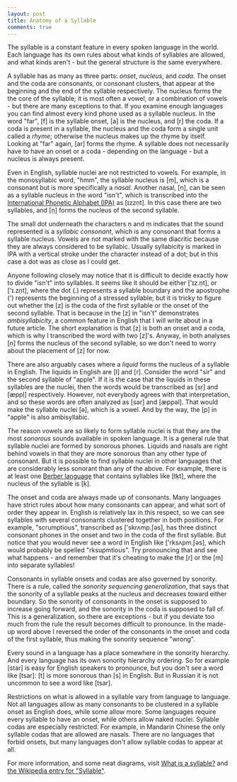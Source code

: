 ```yaml
---
layout: post
title: Anatomy of a Syllable
comments: true
---
```


The syllable is a constant feature in every spoken language in the
world. Each language has its own rules about what kinds of syllables
are allowed, and what kinds aren't - but the general structure is the
same everywhere.

A syllable has as many as three parts: *onset*, *nucleus*, and
*coda*. The onset and the coda are consonants, or consonant clusters,
that appear at the beginning and the end of the syllable
respectively. The nucleus forms the the core of the syllable; it is
most often a vowel, or a combination of vowels - but there are many
exceptions to that. If you examine enough languages you can find
almost every kind phone used as a syllable nucleus. In the word "far",
\[f\] is the syllable onset, \[a\] is the nucleus, and \[r\] the coda. If a
coda is present in a syllable, the nucleus and the coda form a single
unit called a *rhyme*; otherwise the nucleus makes up the rhyme by
itself. Looking at "far" again, \[ar\] forms the rhyme. A syllable does
not necessarily have to have an onset or a coda - depending on the
language - but a nucleus is always present.

Even in English, syllable nuclei are not restricted to vowels. For
example, in the monosyllabic word, "hmm", the syllable nucleus is \[ṃ\],
which is a consonant but is more specifically a *nasal*. Another
nasal, \[n\], can be seen as a syllable nucleus in the word "isn't",
which is transcribed into the [International Phonetic Alphabet (IPA)][IPA]
as \[ɪzzṇt\]. In this case there are two syllables, and \[ṇ\] forms the
nucleus of the second syllable.

[IPA]: http://en.wikipedia.org/wiki/International_Phonetic_Alphabet

<!-- more -->

The small dot underneath the characters ṇ and ṃ indicates that the
sound represented is a *syllabic consonant*, which is any consonant
that forms a syllable nucleus. Vowels are not marked with the same
diacritic because they are always considered to be syllabic. Usually
syllabicity is marked in IPA with a vertical stroke under the character
instead of a dot; but in this case a dot was as close as I could get.

Anyone following closely may notice that it is difficult to decide
exactly how to divide "isn't" into syllables. It seems like it should
be either \['ɪz.ṇt\], or \['ɪ.zṇt\], where the dot (.) represents a
syllable boundary and the apostrophe (') represents the beginning of a
stressed syllable; but it is tricky to figure out whether the \[z\] is
the coda of the first syllable or the onset of the second
syllable. That is because in the \[z\] in "isn't" demonstrates
*ambisyllabicity*, a common feature in English that I will write about
in a future article. The short explanation is that \[z\] is both an
onset and a coda, which is why I transcribed the word with two
\[z\]'s. Anyway, in both analyses \[ṇ\] forms the nucleus of the second
syllable, so we don't need to worry about the placement of \[z\] for
now.

There are also arguably cases where a *liquid* forms the nucleus of a
syllable in English. The liquids in English are \[l\] and \[r\]. Consider
the word "sir" and the second syllable of "apple". If it is the case
that the liquids in these syllables are the nuclei, then the words
would be transcribed as \[sṛ\] and \[æppḷ\] respectively. However, not
everybody agrees with that interpretation, and so these words are
often analyzed as \[sər\] and \[æppəl\]. That would make the syllable
nuclei \[ə\], which is a vowel. And by the way, the \[p\] in "apple" is
also ambisyllabic.

The reason vowels are so likely to form syllable nuclei is that they
are the most *sonorous* sounds available in spoken language. It is a
general rule that syllable nuclei are formed by sonorous
phones. Liquids and nasals are right behind vowels in that they are
more sonorous than any other type of consonant. But it is possible to
find syllable nuclei in other languages that are considerably less
sonorant than any of the above. For example, there is at least one
[Berber language][] that contains syllables like \[tḳt\], where the
nucleus of the syllable is \[ḳ\].

[Berber language]: http://en.wikipedia.org/wiki/Berber_languages

The onset and coda are always made up of consonants. Many languages
have strict rules about how many consonants can appear, and what sort
of order they appear in. English is relatively lax in this respect, so
we can see syllables with several consonants clustered together in
both positions. For example, "scrumptious", transcribed as
\['skrʌmp.ʃəs\], has three distinct consonant phones in the onset and
two in the coda of the first syllable. But notice that you would never
see a word in English like \['rksʌpm.ʃəs\], which would probably be
spelled "rksupmtious". Try pronouncing that and see what happens - and
remember that it's cheating to make the \[r\] or the \[m\] into separate
syllables!

Consonants in syllable onsets and codas are also governed by
sonority. There is a rule, called the *sonority sequencing
generalization*, that says that the sonority of a syllable peaks at
the nucleus and decreases toward either boundary. So the sonority of
consonants in the onset is supposed to increase going forward, and the
sonority in the coda is supposed to fall of. This is a generalization,
so there are exceptions - but if you deviate too much from the rule the
result becomes difficult to pronounce. In the made-up word above I
reversed the order of the consonants in the onset and coda of the
first syllable, thus making the sonority sequence "wrong".

Every sound in a language has a place somewhere in the sonority
hierarchy. And every language has its own sonority hierarchy
ordering. So for example \[star\] is easy for English speakers to
pronounce, but you don't see a word like \[tsar\]: \[t\] is more sonorous
than \[s\] in English. But in Russian it is not uncommon to see a word
like \[tsar\].

Restrictions on what is allowed in a syllable vary from language to
language. Not all languages allow as many consonants to be clustered
in a syllable onset as English does, while some allow more. Some
languages require every syllable to have an onset, while others allow
naked nuclei. Syllable codas are especially restricted. For example,
in Mandarin Chinese the only syllable codas that are allowed are
nasals. There are no languages that forbid onsets, but many languages
don't allow syllable codas to appear at all.

For more information, and some neat diagrams, visit [What is a
syllable?][1] and [the Wikipedia entry for "Syllable"][2].

[1]: http://www.sil.org/LINGUISTICS/GlossaryOfLinguisticTerms/WhatIsASyllable.htm
[2]: http://en.wikipedia.org/wiki/Syllable

